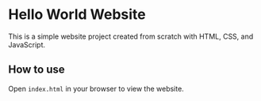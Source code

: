 # Hello World Website

This is a simple website project created from scratch with HTML, CSS, and JavaScript.

## How to use

Open `index.html` in your browser to view the website.
